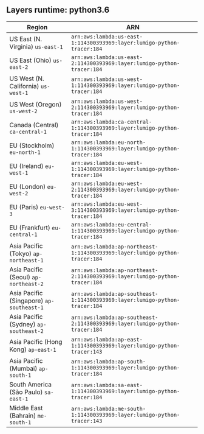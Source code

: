 Layers runtime: python3.6
----
| Region | ARN |
| --- | --- |
|US East (N. Virginia)  `us-east-1`|`arn:aws:lambda:us-east-1:114300393969:layer:lumigo-python-tracer:184`|
|US East (Ohio)  `us-east-2`|`arn:aws:lambda:us-east-2:114300393969:layer:lumigo-python-tracer:184`|
|US West (N. California)  `us-west-1`|`arn:aws:lambda:us-west-1:114300393969:layer:lumigo-python-tracer:184`|
|US West (Oregon)  `us-west-2`|`arn:aws:lambda:us-west-2:114300393969:layer:lumigo-python-tracer:184`|
|Canada (Central)  `ca-central-1`|`arn:aws:lambda:ca-central-1:114300393969:layer:lumigo-python-tracer:184`|
|EU (Stockholm)  `eu-north-1`|`arn:aws:lambda:eu-north-1:114300393969:layer:lumigo-python-tracer:184`|
|EU (Ireland)  `eu-west-1`|`arn:aws:lambda:eu-west-1:114300393969:layer:lumigo-python-tracer:184`|
|EU (London)  `eu-west-2`|`arn:aws:lambda:eu-west-2:114300393969:layer:lumigo-python-tracer:184`|
|EU (Paris)  `eu-west-3`|`arn:aws:lambda:eu-west-3:114300393969:layer:lumigo-python-tracer:184`|
|EU (Frankfurt)  `eu-central-1`|`arn:aws:lambda:eu-central-1:114300393969:layer:lumigo-python-tracer:184`|
|Asia Pacific (Tokyo)  `ap-northeast-1`|`arn:aws:lambda:ap-northeast-1:114300393969:layer:lumigo-python-tracer:184`|
|Asia Pacific (Seoul)  `ap-northeast-2`|`arn:aws:lambda:ap-northeast-2:114300393969:layer:lumigo-python-tracer:184`|
|Asia Pacific (Singapore)  `ap-southeast-1`|`arn:aws:lambda:ap-southeast-1:114300393969:layer:lumigo-python-tracer:184`|
|Asia Pacific (Sydney)  `ap-southeast-2`|`arn:aws:lambda:ap-southeast-2:114300393969:layer:lumigo-python-tracer:184`|
|Asia Pacific (Hong Kong)  `ap-east-1`|`arn:aws:lambda:ap-east-1:114300393969:layer:lumigo-python-tracer:143`|
|Asia Pacific (Mumbai)  `ap-south-1`|`arn:aws:lambda:ap-south-1:114300393969:layer:lumigo-python-tracer:184`|
|South America (São Paulo)  `sa-east-1`|`arn:aws:lambda:sa-east-1:114300393969:layer:lumigo-python-tracer:184`|
|Middle East (Bahrain)  `me-south-1`|`arn:aws:lambda:me-south-1:114300393969:layer:lumigo-python-tracer:143`|
